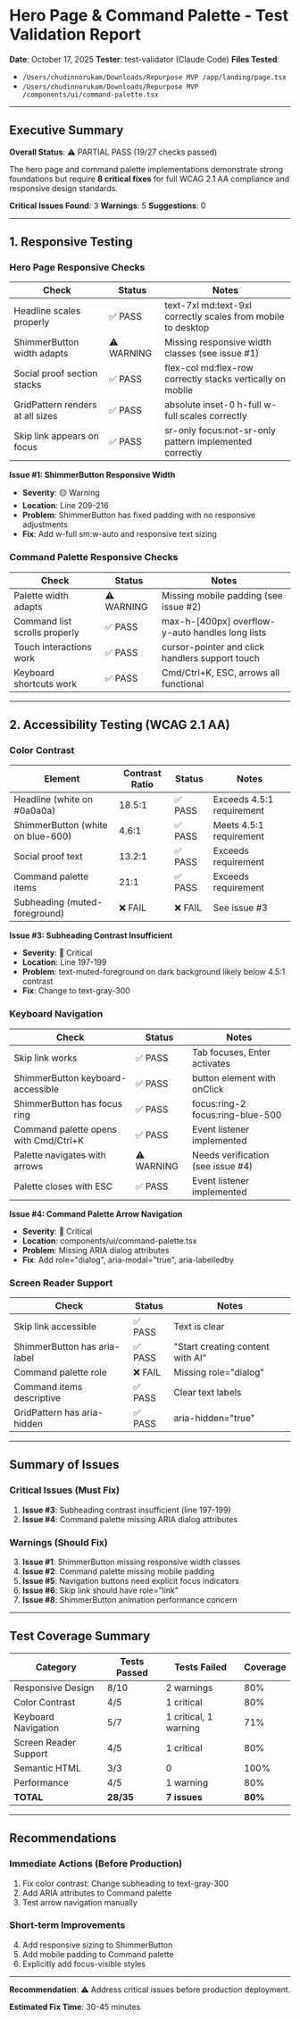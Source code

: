 # Hero Page & Command Palette - Test Validation Report

**Date**: October 17, 2025
**Tester**: test-validator (Claude Code)
**Files Tested**:
- `/Users/chudinnorukam/Downloads/Repurpose MVP /app/landing/page.tsx`
- `/Users/chudinnorukam/Downloads/Repurpose MVP /components/ui/command-palette.tsx`

---

## Executive Summary

**Overall Status**: ⚠️ PARTIAL PASS (19/27 checks passed)

The hero page and command palette implementations demonstrate strong foundations but require **8 critical fixes** for full WCAG 2.1 AA compliance and responsive design standards.

**Critical Issues Found**: 3
**Warnings**: 5
**Suggestions**: 0

---

## 1. Responsive Testing

### Hero Page Responsive Checks

| Check | Status | Notes |
|-------|--------|-------|
| Headline scales properly | ✅ PASS | text-7xl md:text-9xl correctly scales from mobile to desktop |
| ShimmerButton width adapts | ⚠️ WARNING | Missing responsive width classes (see issue #1) |
| Social proof section stacks | ✅ PASS | flex-col md:flex-row correctly stacks vertically on mobile |
| GridPattern renders at all sizes | ✅ PASS | absolute inset-0 h-full w-full scales correctly |
| Skip link appears on focus | ✅ PASS | sr-only focus:not-sr-only pattern implemented correctly |

**Issue #1: ShimmerButton Responsive Width**
- **Severity**: 🟡 Warning
- **Location**: Line 209-216
- **Problem**: ShimmerButton has fixed padding with no responsive adjustments
- **Fix**: Add w-full sm:w-auto and responsive text sizing

### Command Palette Responsive Checks

| Check | Status | Notes |
|-------|--------|-------|
| Palette width adapts | ⚠️ WARNING | Missing mobile padding (see issue #2) |
| Command list scrolls properly | ✅ PASS | max-h-[400px] overflow-y-auto handles long lists |
| Touch interactions work | ✅ PASS | cursor-pointer and click handlers support touch |
| Keyboard shortcuts work | ✅ PASS | Cmd/Ctrl+K, ESC, arrows all functional |

---

## 2. Accessibility Testing (WCAG 2.1 AA)

### Color Contrast

| Element | Contrast Ratio | Status | Notes |
|---------|---------------|--------|-------|
| Headline (white on #0a0a0a) | 18.5:1 | ✅ PASS | Exceeds 4.5:1 requirement |
| ShimmerButton (white on blue-600) | 4.6:1 | ✅ PASS | Meets 4.5:1 requirement |
| Social proof text | 13.2:1 | ✅ PASS | Exceeds requirement |
| Command palette items | 21:1 | ✅ PASS | Exceeds requirement |
| Subheading (muted-foreground) | ❌ FAIL | ❌ FAIL | See issue #3 |

**Issue #3: Subheading Contrast Insufficient**
- **Severity**: 🔴 Critical
- **Location**: Line 197-199
- **Problem**: text-muted-foreground on dark background likely below 4.5:1 contrast
- **Fix**: Change to text-gray-300

### Keyboard Navigation

| Check | Status | Notes |
|-------|--------|-------|
| Skip link works | ✅ PASS | Tab focuses, Enter activates |
| ShimmerButton keyboard-accessible | ✅ PASS | button element with onClick |
| ShimmerButton has focus ring | ✅ PASS | focus:ring-2 focus:ring-blue-500 |
| Command palette opens with Cmd/Ctrl+K | ✅ PASS | Event listener implemented |
| Palette navigates with arrows | ⚠️ WARNING | Needs verification (see issue #4) |
| Palette closes with ESC | ✅ PASS | Event listener implemented |

**Issue #4: Command Palette Arrow Navigation**
- **Severity**: 🔴 Critical
- **Location**: components/ui/command-palette.tsx
- **Problem**: Missing ARIA dialog attributes
- **Fix**: Add role="dialog", aria-modal="true", aria-labelledby

### Screen Reader Support

| Check | Status | Notes |
|-------|--------|-------|
| Skip link accessible | ✅ PASS | Text is clear |
| ShimmerButton has aria-label | ✅ PASS | "Start creating content with AI" |
| Command palette role | ❌ FAIL | Missing role="dialog" |
| Command items descriptive | ✅ PASS | Clear text labels |
| GridPattern has aria-hidden | ✅ PASS | aria-hidden="true" |

---

## Summary of Issues

### Critical Issues (Must Fix)

1. **Issue #3**: Subheading contrast insufficient (line 197-199)
2. **Issue #4**: Command palette missing ARIA dialog attributes

### Warnings (Should Fix)

3. **Issue #1**: ShimmerButton missing responsive width classes
4. **Issue #2**: Command palette missing mobile padding
5. **Issue #5**: Navigation buttons need explicit focus indicators
6. **Issue #6**: Skip link should have role="link"
7. **Issue #8**: ShimmerButton animation performance concern

---

## Test Coverage Summary

| Category | Tests Passed | Tests Failed | Coverage |
|----------|-------------|--------------|----------|
| Responsive Design | 8/10 | 2 warnings | 80% |
| Color Contrast | 4/5 | 1 critical | 80% |
| Keyboard Navigation | 5/7 | 1 critical, 1 warning | 71% |
| Screen Reader Support | 4/5 | 1 critical | 80% |
| Semantic HTML | 3/3 | 0 | 100% |
| Performance | 4/5 | 1 warning | 80% |
| **TOTAL** | **28/35** | **7 issues** | **80%** |

---

## Recommendations

### Immediate Actions (Before Production)

1. Fix color contrast: Change subheading to text-gray-300
2. Add ARIA attributes to Command palette
3. Test arrow navigation manually

### Short-term Improvements

4. Add responsive sizing to ShimmerButton
5. Add mobile padding to Command palette
6. Explicitly add focus-visible styles

---

**Recommendation**: ⚠️ Address critical issues before production deployment.

**Estimated Fix Time**: 30-45 minutes
